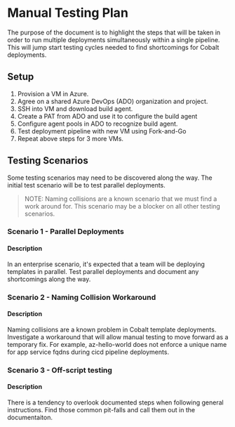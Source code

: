 # Manual Testing Plan

The purpose of the document is to highlight the steps that will be taken in order to run multiple deployments simultaneously within a single pipeline. This will jump start testing cycles needed to find shortcomings for Cobalt deployments.

## Setup

1. Provision a VM in Azure.
1. Agree on a shared Azure DevOps (ADO) organization and project.
1. SSH into VM and download build agent.
1. Create a PAT from ADO and use it to configure the build agent
1. Configure agent pools in ADO to recognize build agent.
1. Test deployment pipeline with new VM using Fork-and-Go
1. Repeat above steps for 3 more VMs.

## Testing Scenarios

Some testing scenarios may need to be discovered along the way. The initial test scenario will be to test parallel deployments.

> NOTE: Naming collisions are a known scenario that we must find a work around for. This scenario may be a blocker on all other testing scenarios.

### Scenario 1 - Parallel Deployments

#### Description

In an enterprise scenario, it's expected that a team will be deploying templates in parallel. Test parallel deployments and document any shortcomings along the way.

### Scenario 2 - Naming Collision Workaround

#### Description

Naming collisions are a known problem in Cobalt template deployments. Investigate a workaround that will allow manual testing to move forward as a temporary fix. For example, az-hello-world does not enforce a unique name for app service fqdns during cicd pipeline deployments.

### Scenario 3 - Off-script testing

#### Description

There is a tendency to overlook documented steps when following general instructions. Find those common pit-falls and call them out in the documentaiton.

